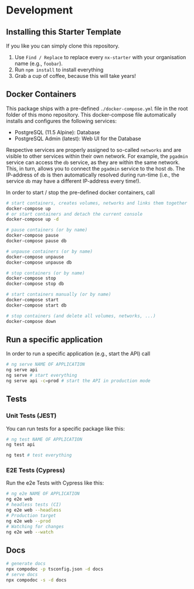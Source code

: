 # Development

## Installing this Starter Template

If you like you can simply clone this repository.

1. Use `Find / Replace` to replace every `nx-starter` with your organisation name (e.g., `foobar`).
2. Run `npm install` to install everything
3. Grab a cup of coffee, because this will take years!

## Docker Containers

This package ships with a pre-defined `./docker-compose.yml` file in the root folder of this mono repository. This docker-compose file automatically installs and configures the following services:

- PostgreSQL (11.5 Alpine): Database
- PostgreSQL Admin (latest): Web UI for the Database

Respective services are properly assigned to so-called `networks` and are visible to other services within their own network. For example, the `pgadmin` service can access the `db` service, as they are within the same network. This, in turn, allows you to connect the `pgadmin` service to the host `db`. The IP-address of `db` is then automatically resolved during run-time (i.e., the service `db` may have a different IP-address every time!).

In order to start / stop the pre-defined docker containers, call

```bash
# start containers, creates volumes, networks and links them together
docker-compose up
# or start containers and detach the current console
docker-compose up -d

# pause containers (or by name)
docker-compose pause
docker-compose pause db

# unpause containers (or by name)
docker-compose unpause
docker-compose unpause db

# stop containers (or by name)
docker-compose stop
docker-compose stop db

# start containers manually (or by name)
docker-compose start
docker-compose start db

# stop containers (and delete all volumes, networks, ...)
docker-compose down
```

## Run a specific application

In order to run a specific application (e.g., start the API) call

```bash
# ng serve NAME OF APPLICATION
ng serve api
ng serve # start everything
ng serve api -c=prod # start the API in production mode
```

## Tests

### Unit Tests (JEST)

You can run tests for a specific package like this:

```bash
# ng test NAME OF APPLICATION
ng test api

ng test # test everything
```

### E2E Tests (Cypress)

Run the e2e Tests with Cypress like this:

```bash
# ng e2e NAME OF APPLICATION
ng e2e web
# headless tests (CI)
ng e2e web --headless
# Production target
ng e2e web --prod
# Watching for changes
ng e2e web --watch
```

## Docs

```bash
# generate docs
npx compodoc -p tsconfig.json -d docs
# serve docs
npx compodoc -s -d docs
```

